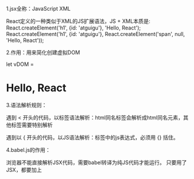 1.jsx全称：JavaScript XML

  React定义的一种类似于XML的JS扩展语法，JS + XML本质是:
  React.createElement('h1', {id: 'atguigu'}, 'Hello, React');
  React.createElement('h1', {id: 'atguigu'}, React.createElement('span', null, 'Hello, React'));

2.作用：用来简化创建虚拟DOM

  let vDOM = <h1>Hello, React</h1>

3.语法解析规则：

  遇到 < 开头的代码，以标签语法解析：html同名标签会解析成html同名元素，其他标签需要特别解析

  遇到以 { 开头的代码，以JS语法解析：标签中的js表达式，必须用 {} 括住。

4.babel.js的作用：

  浏览器不能直接解析JSX代码，需要babel转译为纯JS代码才能运行。
  只要用了JSX，都要加上<script type="text/babel">声明需要babel来处理。

5.渲染虚拟DOM元素

  语法：ReactDOM.render(vDOM, document.getElementById('test'));

  作用：将虚拟DOM元素渲染到页面中的真实容器DOM中。

  参数：
    1.纯js或jsx创建的虚拟DOM对象
    2.用来包含虚拟DOM元素的真实DOM元素对象，比如div

6.jsx语法规则：

  1.创建虚拟DOM时，不要写引号：否则就成了是字符串
  2.标签中要混入js表达式时：要用胡子语法{}，比如要读取js变量时。
  3.标签中样式的类名要用className指定
  4.标签中的内联样式写法：style={{color:'red', fontSize: '10px'}
    第一对{}表示胡子语法：{}里面要写js表达式。注意必须是表达式，不是任意的JS代码语句。
    第二对{}表示的是js对象：对象中的属性名color，属性值'red'。
    如果属性值不加''，表示的就是一个变量
    因为对象中的属性名一般都是小驼峰的，所以要将font-size写成fontSize。
  5.只能有一个根标签：并列的结构必须在外层用div包住
  6.标签必须闭合：<input type="text"/>，不能写成<input type="text">
  7.关于标签首字母：
    若首字母小写，那么React就回去寻找与之同名的html标签
    若首字母大写，那么就意味这该标签是一个组件，使用该组件
  8.使用注释：先用{}申明要写js的东西了，然后在用多行注释包住要注释的内容 

7.js语句（代码）与js表达式

  1.表达式：一个表达式会产生一个值，可以放在任何一个需要值的地方，下面这些都是表达式

    a
    a + b
    demo(1) //方法调用，没有返回值，也会接收到undefined
    arr.map() //会返回一个新数组，不影响原数组
    function test () {} //函数定义表达式：返回一个函数

  2.语句（代码）：比如下面都是语句（代码）

    if() {}
    for() {}
    switch(){case:xxxx}